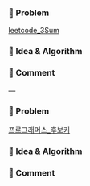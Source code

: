### 📕 Problem

[leetcode_3Sum](https://leetcode.com/problems/3sum/) 

### 📗 Idea & Algorithm



### 📘 Comment




—

### 📕 Problem

[프로그래머스_후보키](https://school.programmers.co.kr/learn/courses/30/lessons/42890)

### 📗 Idea & Algorithm



### 📘 Comment


